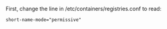 First, change the line in /etc/containers/registries.conf
to read:

```
short-name-mode="permissive"
```
